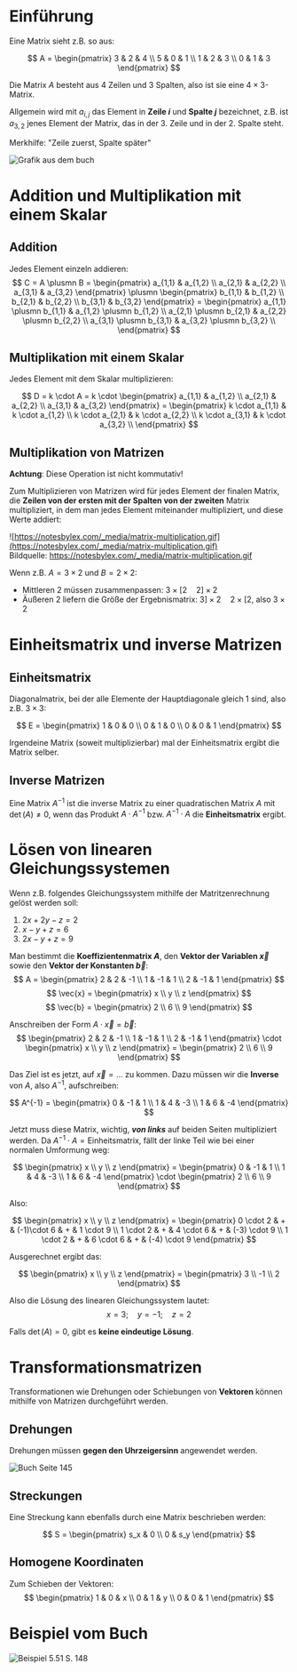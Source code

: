 # Einführung
Eine Matrix sieht z.B. so aus:

$$
A = \begin{pmatrix}
    3 & 2 & 4 \\
    5 & 0 & 1 \\
    1 & 2 & 3 \\
    0 & 1 & 3
\end{pmatrix}
$$

Die Matrix $A$ besteht aus 4 Zeilen und 3 Spalten, also ist sie eine $4\times3$-Matrix.

Allgemein wird mit $a_{i,j}$ das Element in **Zeile $i$** und **Spalte $j$** bezeichnet, z.B. ist $a_{3,2}$ jenes Element der Matrix, das in der 3. Zeile und in der 2. Spalte steht.

Merkhilfe: "Zeile zuerst, Spalte später"

![Grafik aus dem buch](assets/1_einfuehrung.png)

# Addition und Multiplikation mit einem Skalar

## Addition

Jedes Element einzeln addieren:
$$
C = A \plusmn B = \begin{pmatrix}
    a_{1,1} & a_{1,2} \\
    a_{2,1} & a_{2,2} \\
    a_{3,1} & a_{3,2} 
\end{pmatrix} \plusmn \begin{pmatrix}
    b_{1,1} & b_{1,2} \\
    b_{2,1} & b_{2,2} \\
    b_{3,1} & b_{3,2} 
\end{pmatrix} = \begin{pmatrix}
    a_{1,1} \plusmn b_{1,1} & a_{1,2} \plusmn b_{1,2} \\
    a_{2,1} \plusmn b_{2,1} & a_{2,2} \plusmn b_{2,2} \\
    a_{3,1} \plusmn b_{3,1} & a_{3,2} \plusmn b_{3,2} \\
\end{pmatrix}
$$

## Multiplikation mit einem Skalar

Jedes Element mit dem Skalar multiplizieren:

$$
D = k \cdot A = k \cdot \begin{pmatrix}
    a_{1,1} & a_{1,2} \\
    a_{2,1} & a_{2,2} \\
    a_{3,1} & a_{3,2} 
\end{pmatrix} = 
\begin{pmatrix}
    k \cdot a_{1,1} & k \cdot a_{1,2} \\
    k \cdot a_{2,1} & k \cdot a_{2,2} \\
    k \cdot a_{3,1} & k \cdot a_{3,2} \\
\end{pmatrix}
$$

## Multiplikation von Matrizen

**Achtung**: Diese Operation ist nicht kommutativ!

Zum Multiplizieren von Matrizen wird für jedes Element der finalen Matrix, die **Zeilen von der ersten mit der Spalten von der zweiten** Matrix multipliziert, in dem man jedes Element miteinander multipliziert, und diese Werte addiert:

![https://notesbylex.com/_media/matrix-multiplication.gif](https://notesbylex.com/_media/matrix-multiplication.gif) \
Bildquelle: https://notesbylex.com/_media/matrix-multiplication.gif

Wenn z.B. $A=3 \times 2$ und $B = 2 \times 2$:
- Mittleren 2 müssen zusammenpassen: $3 \times [2 \quad 2]\times 2$
- Äußeren 2 liefern die Größe der Ergebnismatrix: $3] \times 2 \quad 2 \times [2$, also $3 \times 2$

# Einheitsmatrix und inverse Matrizen

## Einheitsmatrix

Diagonalmatrix, bei der alle Elemente der Hauptdiagonale gleich $1$ sind, also z.B. $3 \times 3$:

$$
E = \begin{pmatrix}
    1 & 0 & 0 \\
    0 & 1 & 0 \\
    0 & 0 & 1
\end{pmatrix}
$$

Irgendeine Matrix (soweit multiplizierbar) mal der Einheitsmatrix ergibt die Matrix selber.

## Inverse Matrizen
Eine Matrix $A^{-1}$ ist die inverse Matrix zu einer quadratischen Matrix $A$ mit $\det(A) \neq 0$, wenn das Produkt $A \cdot A^{-1}$ bzw. $A^{-1} \cdot A$ die **Einheitsmatrix** ergibt.

# Lösen von linearen Gleichungssystemen

Wenn z.B. folgendes Gleichungssystem mithilfe der Matritzenrechnung gelöst werden soll:

1. $2x + 2y - z = 2$
2. $x - y + z = 6$
3. $2x - y + z = 9$

Man bestimmt die **Koeffizientenmatrix $A$**, den **Vektor der Variablen $\vec{x}$** sowie den **Vektor der Konstanten $\vec{b}$**:
$$
A = \begin{pmatrix}
    2 & 2 & -1 \\
    1 & -1 & 1 \\
    2 & -1 & 1
\end{pmatrix}
$$
$$
\vec{x} = \begin{pmatrix}
    x \\
    y \\
    z
\end{pmatrix}
$$
$$
\vec{b} = \begin{pmatrix}
    2 \\
    6 \\ 
    9
\end{pmatrix}
$$

Anschreiben der Form $A \cdot \vec{x} = \vec{b}$:
$$
\begin{pmatrix}
    2 & 2 & -1 \\
    1 & -1 & 1 \\
    2 & -1 & 1
\end{pmatrix} \cdot \begin{pmatrix}
    x \\
    y \\
    z
\end{pmatrix} = \begin{pmatrix}
    2 \\
    6 \\ 
    9
\end{pmatrix}
$$

Das Ziel ist es jetzt, auf $\vec{x}=\ldots$ zu kommen. Dazu müssen wir die **Inverse** von $A$, also $A^{-1}$, aufschreiben: 

$$
A^{-1} = \begin{pmatrix}
    0 & -1 & 1 \\
    1 & 4 & -3 \\
    1 & 6 & -4
\end{pmatrix}
$$

Jetzt muss diese Matrix, wichtig, ***von links*** auf beiden Seiten multipliziert werden. Da $A^{-1} \cdot A = \text{Einheitsmatrix}$, fällt der linke Teil wie bei einer normalen Umformung weg:

$$
\begin{pmatrix}
    x \\
    y \\
    z
\end{pmatrix} = \begin{pmatrix}
    0 & -1 & 1 \\
    1 & 4 & -3 \\
    1 & 6 & -4
\end{pmatrix} \cdot \begin{pmatrix}
    2 \\
    6 \\ 
    9
\end{pmatrix}
$$

Also: 

$$
\begin{pmatrix}
    x \\
    y \\
    z
\end{pmatrix} = \begin{pmatrix}
    0 \cdot 2 & + &  (-1)\cdot 6 & + &  1 \cdot 9 \\
    1 \cdot 2 & + & 4 \cdot 6 & + & (-3) \cdot 9 \\ 
    1 \cdot 2 & + & 6 \cdot 6 & + & (-4) \cdot 9
\end{pmatrix}
$$

Ausgerechnet ergibt das:


$$
\begin{pmatrix}
    x \\
    y \\
    z
\end{pmatrix} = \begin{pmatrix}
    3 \\
    -1 \\
    2
\end{pmatrix}
$$

Also die Lösung des linearen Gleichungssystem lautet:
$$
x = 3; \quad y = -1; \quad z = 2
$$

Falls $\det(A) = 0$, gibt es **keine eindeutige Lösung**.

# Transformationsmatrizen

Transformationen wie Drehungen oder Schiebungen von **Vektoren** können mithilfe von Matrizen durchgeführt werden.

## Drehungen
Drehungen müssen **gegen den Uhrzeigersinn** angewendet werden. 

![Buch Seite 145](assets/1_transformationen-drehungen.png)

## Streckungen
Eine Streckung kann ebenfalls durch eine Matrix beschrieben werden:

$$
S = \begin{pmatrix}
    s_x & 0 \\
    0 & s_y
\end{pmatrix}
$$

## Homogene Koordinaten
Zum Schieben der Vektoren:
$$
\begin{pmatrix}
    1 & 0 & x \\
    0 & 1 & y \\
    0 & 0 & 1
\end{pmatrix}
$$

# Beispiel vom Buch

![Beispiel 5.51 S. 148](assets/1_transformationen-bsp.png)